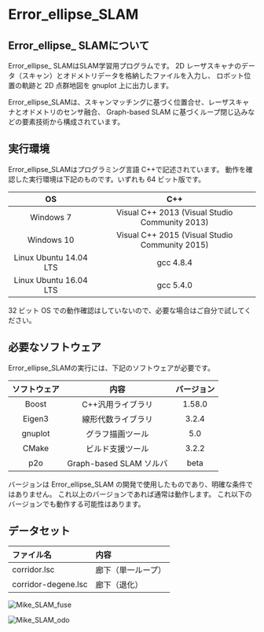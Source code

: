 # Error_ellipse_SLAM

## Error_ellipse_ SLAMについて

Error_ellipse_ SLAMはSLAM学習用プログラムです。
2D レーザスキャナのデータ（スキャン）とオドメトリデータを格納したファイルを入力し、
ロボット位置の軌跡と 2D 点群地図を gnuplot 上に出力します。

Error_ellipse_SLAMは、スキャンマッチングに基づく位置合せ、レーザスキャナとオドメトリのセンサ融合、
Graph-based SLAM に基づくループ閉じ込みなどの要素技術から構成されています。

## 実行環境

Error_ellipse_SLAMはプログラミング言語 C++で記述されています。
動作を確認した実行環境は下記のものです。いずれも 64 ビット版です。

|           OS           |                      C++                       |
| :--------------------: | :--------------------------------------------: |
|       Windows 7        | Visual C++ 2013 (Visual Studio Community 2013) |
|       Windows 10       | Visual C++ 2015 (Visual Studio Community 2015) |
| Linux Ubuntu 14.04 LTS |                   gcc 4.8.4                    |
| Linux Ubuntu 16.04 LTS |                   gcc 5.4.0                    |

32 ビット OS での動作確認はしていないので、必要な場合はご自分で試してください。

## 必要なソフトウェア

Error_ellipse_SLAMの実行には、下記のソフトウェアが必要です。

| ソフトウェア |          内容           | バージョン |
| :----------: | :---------------------: | :--------: |
|    Boost     |    C++汎用ライブラリ    |   1.58.0   |
|    Eigen3    |   線形代数ライブラリ    |   3.2.4    |
|   gnuplot    |    グラフ描画ツール     |    5.0     |
|    CMake     |    ビルド支援ツール     |   3.2.2    |
|     p2o      | Graph-based SLAM ソルバ |    beta    |

バージョンは Error_ellipse_SLAM の開発で使用したものであり、明確な条件ではありません。
これ以上のバージョンであれば通常は動作します。
これ以下のバージョンでも動作する可能性はあります。

## データセット

| ファイル名          | 内容               |
| :------------------ | :----------------- |
| corridor.lsc        | 廊下（単一ループ） |
| corridor-degene.lsc | 廊下（退化）       |


![Mike_SLAM_fuse](https://user-images.githubusercontent.com/65348333/117123258-c59b6e00-add1-11eb-8e61-f75f2ebeb37e.gif)


![Mike_SLAM_odo](https://user-images.githubusercontent.com/65348333/117123452-fed3de00-add1-11eb-80a9-124065c94f9c.gif)
